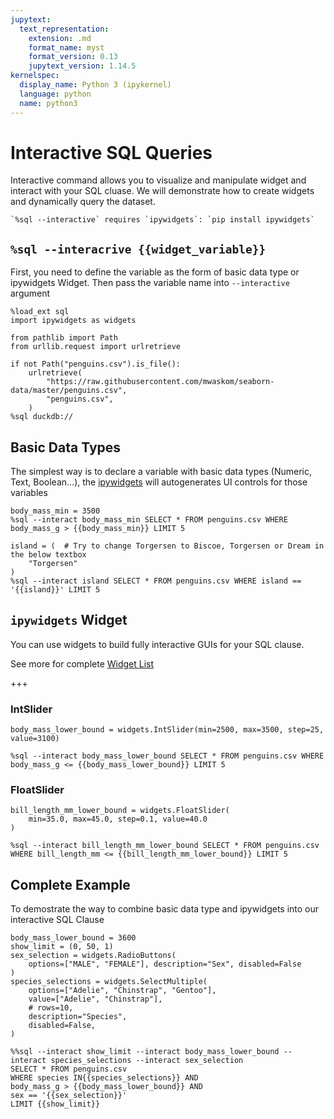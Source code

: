 ```yaml
---
jupytext:
  text_representation:
    extension: .md
    format_name: myst
    format_version: 0.13
    jupytext_version: 1.14.5
kernelspec:
  display_name: Python 3 (ipykernel)
  language: python
  name: python3
---
```


# Interactive SQL Queries

Interactive command allows you to visualize and manipulate widget and interact with your SQL cluase.
We will demonstrate how to create widgets and dynamically query the dataset.

```{note}
`%sql --interactive` requires `ipywidgets`: `pip install ipywidgets`
```

## `%sql --interacrive {{widget_variable}}`

First, you need to define the variable as the form of basic data type or ipywidgets Widget.
Then pass the variable name into `--interactive` argument

```{code-cell} ipython3
%load_ext sql
import ipywidgets as widgets

from pathlib import Path
from urllib.request import urlretrieve

if not Path("penguins.csv").is_file():
    urlretrieve(
        "https://raw.githubusercontent.com/mwaskom/seaborn-data/master/penguins.csv",
        "penguins.csv",
    )
%sql duckdb://
```

## Basic Data Types

The simplest way is to declare a variable with basic data types (Numeric, Text, Boolean...), the [ipywidgets](https://ipywidgets.readthedocs.io/en/stable/examples/Using%20Interact.html?highlight=interact#Basic-interact) will autogenerates UI controls for those variables

```{code-cell} ipython3
body_mass_min = 3500
%sql --interact body_mass_min SELECT * FROM penguins.csv WHERE body_mass_g > {{body_mass_min}} LIMIT 5
```

```{code-cell} ipython3
island = (  # Try to change Torgersen to Biscoe, Torgersen or Dream in the below textbox
    "Torgersen"
)
%sql --interact island SELECT * FROM penguins.csv WHERE island == '{{island}}' LIMIT 5
```

## `ipywidgets` Widget

You can use widgets to build fully interactive GUIs for your SQL clause.

See more for complete [Widget List](https://ipywidgets.readthedocs.io/en/stable/examples/Widget%20List.html)

+++

### IntSlider

```{code-cell} ipython3
body_mass_lower_bound = widgets.IntSlider(min=2500, max=3500, step=25, value=3100)

%sql --interact body_mass_lower_bound SELECT * FROM penguins.csv WHERE body_mass_g <= {{body_mass_lower_bound}} LIMIT 5
```

### FloatSlider

```{code-cell} ipython3
bill_length_mm_lower_bound = widgets.FloatSlider(
    min=35.0, max=45.0, step=0.1, value=40.0
)

%sql --interact bill_length_mm_lower_bound SELECT * FROM penguins.csv WHERE bill_length_mm <= {{bill_length_mm_lower_bound}} LIMIT 5
```

## Complete Example

To demostrate the way to combine basic data type and ipywidgets into our interactive SQL Clause

```{code-cell} ipython3
body_mass_lower_bound = 3600
show_limit = (0, 50, 1)
sex_selection = widgets.RadioButtons(
    options=["MALE", "FEMALE"], description="Sex", disabled=False
)
species_selections = widgets.SelectMultiple(
    options=["Adelie", "Chinstrap", "Gentoo"],
    value=["Adelie", "Chinstrap"],
    # rows=10,
    description="Species",
    disabled=False,
)
```

```{code-cell} ipython3
%%sql --interact show_limit --interact body_mass_lower_bound --interact species_selections --interact sex_selection
SELECT * FROM penguins.csv 
WHERE species IN{{species_selections}} AND 
body_mass_g > {{body_mass_lower_bound}} AND 
sex == '{{sex_selection}}'
LIMIT {{show_limit}} 
```

```{code-cell} ipython3

```
